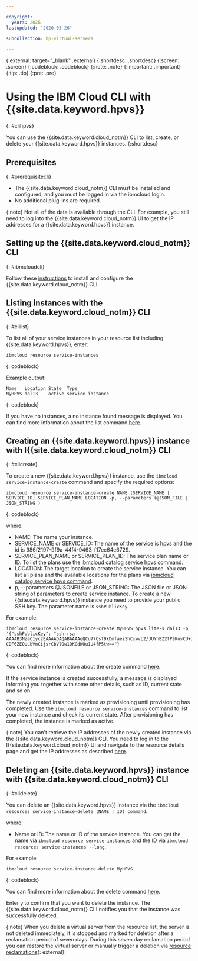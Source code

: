 ```yaml
---

copyright:
  years: 202ß
lastupdated: "2020-03-26"

subcollection: hp-virtual-servers

---
```


{:external: target="_blank" .external}
{:shortdesc: .shortdesc}
{:screen: .screen}
{:codeblock: .codeblock}
{:note: .note}
{:important: .important}
{:tip: .tip}
{:pre: .pre}

# Using the IBM Cloud CLI with {{site.data.keyword.hpvs}}
{: #clihpvs}

You can use the {{site.data.keyword.cloud_notm}} CLI to list, create, or delete your {{site.data.keyword.hpvs}} instances.
{:shortdesc}

## Prerequisites
{: #prerequisitecli}
- The {{site.data.keyword.cloud_notm}} CLI must be installed and configured, and you must be logged in via the ibmcloud login.
- No additional plug-ins are required.

{:note}
Not all of the data is available through the CLI. For example, you still need to log into the {{site.data.keyword.cloud_notm}} UI to get the IP addresses for a {{site.data.keyword.hpvs}} instance.

## Setting up the {{site.data.keyword.cloud_notm}} CLI
{: #ibmcloudcli}

Follow these [instructions](https://cloud.ibm.com/docs/cli?topic=cloud-cli-getting-started) to install and configure the {{site.data.keyword.cloud_notm}} CLI.

## Listing instances with the {{site.data.keyword.cloud_notm}} CLI
{: #clilist}

To list all of your service instances in your resource list including {{site.data.keyword.hpvs}}, enter:

```
ibmcloud resource service-instances
```
{: codeblock}

Example output:

```
Name   Location State  Type
MyHPVS dal13    active service_instance
```
{: codeblock}

If you have no instances, a no instance found message is displayed.
You can find more information about the list command [here](https://cloud.ibm.com/docs/cli?topic=cloud-cliibmcloud_commands_resource#ibmcloud_resource_service_instances).

## Creating an {{site.data.keyword.hpvs}} instance with I{{site.data.keyword.cloud_notm}} CLI
{: #clicreate}

To create a new {{site.data.keyword.hpvs}} instance, use the `ibmcloud service-instance-create` command and specify the required options:

```
ibmcloud resource service-instance-create NAME (SERVICE_NAME | SERVICE_ID) SERVICE_PLAN_NAME LOCATION -p, --parameters (@JSON_FILE | JSON_STRING )
```
{: codeblock}

where:
- NAME: The name your instance.
- SERVICE_NAME or SERVICE_ID: The name of the service is hpvs and the id is 986f2197-9f9a-44f4-9463-f17ec64c6729.
- SERVICE_PLAN_NAME or SERVICE_PLAN_ID: The service plan name or ID. To list the plans use the [ibmcloud catalog service hpvs command](https://cloud.ibm.com/docs/resources?topic=resources-changing#changing_command_line).
- LOCATION: The target location to create the service instance. You can list all plans and the available locations for the plans via [ibmcloud catalog service hpvs command](https://cloud.ibm.com/docs/resources?topic=resources-changing#changing_command_line).
- p, --parameters @JSONFILE or JSON_STRING: The JSON file or JSON string of parameters to create service instance. To create a new {{site.data.keyword.hpvs}} instance you need to provide your public SSH key. The parameter name is `sshPublicKey`.

For example:
```
ibmcloud resource service-instance-create MyHPVS hpvs lite-s dal13 -p '{"sshPublicKey": "ssh-rsa AAAAB3NzaC1yc2EAAAADAQABAAAAgQCu77Csf9kDmfaeiShCxwvL2/JUYhBZ2tP9KuvCU+z9xzewb230TfOlHSLYejEaJ/TMohnHHnlaX9fsvkRjVmpC0IUWELi6ywpNKkOmLfJ21QzNDfnP8YczliyQd1c230x5RlZ CDF6ZEOULbVmCijsrCbVlOw1OKGdWOu1U4fP5tw=="}
```
{: codeblock}

You can find more information about the create command [here](https://cloud.ibm.com/docs/cli?topic=cloud-cliibmcloud_commands_resource#ibmcloud_resource_service_instance_create).

If the service instance is created successfully, a message is displayed informing you together with some other details, such as ID, current state and so on.

The newly created instance is marked as provisioning until provisioning has completed. Use the `ibmcloud resource service-instances` command to list your new instance and check its current state. After provisioning has completed, the instance is marked as active.

{:note}
You can't retrieve the IP addresses of the newly created instance via the {{site.data.keyword.cloud_notm}} CLI. You need to log in to the I{{site.data.keyword.cloud_notm}} UI and navigate to the resource details page and get the IP addresses as described [here](https://cloud.ibm.com/docs/services/hp-virtual-servers?topic=hp-virtual-servers-retrieveinfo-vs).


## Deleting an {{site.data.keyword.hpvs}} instance with {{site.data.keyword.cloud_notm}} CLI
{: #clidelete}

You can delete an {{site.data.keyword.hpvs}} instance via the `ibmcloud resources service-instance-delete (NAME | ID) command`.

where:
- Name or ID: The name or ID of the service instance. You can get the name via `ibmcloud resource service-instances` and the ID via `ibmcloud resources service-instances --long`.

For example:
```
ibmcloud resource service-instance-delete MyHPVS
```
{: codeblock}

You can find more information about the delete command [here](https://cloud.ibm.com/docs/cli?topic=cloud-cliibmcloud_commands_resource#ibmcloud_resource_service_instance_delete).

Enter `y` to confirm that you want to delete the instance. The {{site.data.keyword.cloud_notm}} CLI notifies you that the instance was successfully deleted.

{:note}
When you delete a virtual server from the resource list, the server is not deleted immediately, it is stopped and marked for deletion after a reclamation period of seven days. During this seven day reclamation period you can restore the virtual server or manually trigger a deletion via [resource reclamations](https://cloud.ibm.com/docs/resources?topic=cloud-cli-ibmcloud_commands_resource#ibmcloud_resource_reclamations){: external}.
